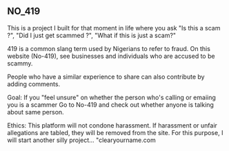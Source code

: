 ## NO_419

This is a project I built for that moment in life where you ask 
"Is this a scam ?",
"Did I just get scammed ?",
"What if this is just a scam?"

419 is a common slang term used by Nigerians to refer to fraud. 
On this website (No-419), see businesses and individuals who are accused to be scammy.

People who have a similar experience to share can also contribute by adding comments.

Goal: If you "feel unsure" on whether the person who's calling or emaiing you is a scammer
Go to No-419 and check out whether anyone is talking about same person. 

Ethics: This platform will not condone harassment. If harassment or unfair allegations are tabled, they will be removed from the site. 
For this purpose, I will start another silly project... "clearyourname.com